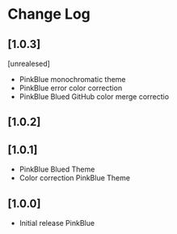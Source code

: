 # Change Log

## [1.0.3]
[unrealesed]
- PinkBlue monochromatic theme
- PinkBlue error color correction
- PinkBlue Blued GitHub color merge correctio

## [1.0.2]
## [1.0.1]
- PinkBlue Blued Theme
- Color correction PinkBlue Theme
## [1.0.0]
- Initial release PinkBlue
